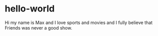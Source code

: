 # hello-world

Hi my name is Max and I love sports and movies and I fully believe that Friends was never a good show. 
